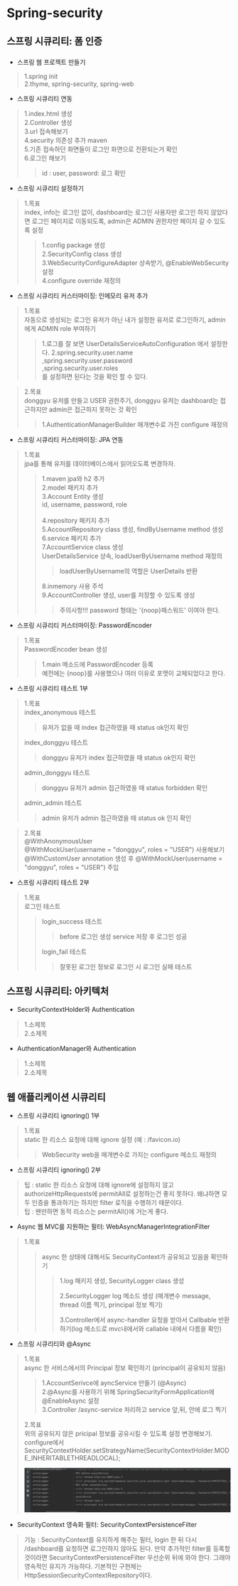 # Spring-security

## 스프링 시큐리티: 폼 인증
###
* 스프링 웹 프로젝트 만들기
> 1.spring init <br/>
> 2.thyme, spring-security, spring-web <br/>

* 스프링 시큐리티 연동
> 1.index.html 생성 <br/>
> 2.Controller 생성 <br/>
> 3.url 접속해보기 <br/>
> 4.security 의존성 추가 maven <br/>
> 5.기존 접속하던 화면들이 로그인 화면으로 전환되는거 확인 <br/>
> 6.로그인 해보기
> >id : user, password: 로그 확인

* 스프링 시큐리티 설정하기
> 1.목표 <br/>
> index, info는 로그인 없이, dashboard는 로그인 사용자만 로그인 하지 않았다면 로그인 페이지로 이동되도록, admin은 ADMIN 권한자만 페이지 갈 수 있도록 설정 <br/>
>> 1.config package 생성<br/>
>> 2.SecurityConfig class 생성<br/>
>> 3.WebSecurityConfigureAdapter 상속받기, @EnableWebSecurity 설정 <br/>
>> 4.configure override 재정의

* 스프링 시큐리티 커스터마이징: 인메모리 유저 추가
> 1.목표 <br/>
> 자동으로 생성되는 로그인 유저가 아닌 내가 설정한 유저로 로그인하기, admin에게 ADMIN role 부여하기
>>1.로그를 잘 보면 UserDetailsServiceAutoConfiguration 에서 설정한다.
>>2.spring.security.user.name<br/>,spring.security.user.password<br/>,spring.security.user.roles<br/>를 설정하면 된다는 것을 확인 할 수 있다.<br/>

> 2.목표 <br/>
> donggyu 유저를 만들고 USER 권한주기, donggyu 유저는 dashboard는 접근하지만 admin은 접근하지 못하는 것 확인
> >1.AuthenticationManagerBuilder 매개변수로 가진 configure 재정의

* 스프링 시큐리티 커스터마이징: JPA 연동
> 1.목표 <br/>
> jpa를 통해 유저를 데이터베이스에서 읽어오도록 변경하자.
> >1.maven jpa와 h2 추가 <br/>
> >2.model 패키지 추가 <br/>
> >3.Account Entity 생성 <br/>id, username, password, role <br/><br/>
> >4.repository 패키지 추가 <br/>
> >5.AccountRepository class 생성, findByUsername method 생성<br/>
> >6.service 패키지 추가 <br/>
> >7.AccountService class 생성 <br/>
> >UserDetailsService 상속, loadUserByUsername method 재정의 <br/>
> > >loadUserByUsername의 역할은 UserDetails 반환
> >
> >8.inmemory 사용 주석 <br/>
> >9.AccountController 생성, user를 저장할 수 있도록 생성
> >>주의사항!!! password 형태는 '{noop}패스워드' 이여야 한다.

* 스프링 시큐리티 커스터마이징: PasswordEncoder
> 1.목표 <br/>
> PasswordEncoder bean 생성
> >1.main 메소드에 PasswordEncoder 등록 <br/>
> >예전에는 {noop}를 사용했으나 여러 이유로 포맷이 교체되었다고 한다.
> 

* 스프링 시큐리티 테스트 1부
> 1.목표 <br/>
> index_anonymous 테스트
> > 유저가 없을 때 index 접근하였을 때 status ok인지 확인
>
> index_donggyu 테스트
> > donggyu 유저가 index 접근하였을 때 status ok인지 확인
>
> admin_donggyu 테스트
> > donggyu 유저가 admin 접근하였을 때 status forbidden 확인
> 
> admin_admin 테스트
> > admin 유저가 admin 접근하였을 때 status ok 인지 확인

> 2.목표 <br/>
> @WithAnonymousUser <br/>
> @WithMockUser(username = "donggyu", roles = "USER") 사용해보기 <br/>
> @WithCustomUser annotation 생성 후 @WithMockUser(username = "donggyu", roles = "USER") 주입

* 스프링 시큐리티 테스트 2부
> 1.목표 <br/>
> 로그인 테스트
> > login_success 테스트 <br/>
> >> before 로그인 생성 service 저장 후 로그인 성공 <br/>
> >
> > login_fail 테스트 <br/>
> >> 잘못된 로그인 정보로 로그인 시 로그인 실패 테스트 <br/>

## 스프링 시큐리티: 아키텍처
* SecurityContextHolder와 Authentication
> 1.소제목 <br/>
> 2.소제목 <br/>

* AuthenticationManager와 Authentication
> 1.소제목 <br/>
> 2.소제목 <br/>

## 웹 애플리케이션 시큐리티
* 스프링 시큐리티 ignoring() 1부
> 1.목표 <br/>
> static 한 리소스 요청에 대해 ignore 설정 (예 : /favicon.io) <br/>
> > WebSecurity web을 매개변수로 가지는 configure 메소드 재정의

* 스프링 시큐리티 ignoring() 2부
> 팁 : static 한 리소스 요청에 대해 ignore에 설정하지 않고 authorizeHttpRequests에 
> permitAll로 설정하는건 좋지 못하다. 왜냐하면 모두 인증을 통과하기는 하지만 filter 로직을 수행하기 때문이다. <br/>
> 팁 : 왠만하면 동적 리소스는 permitAll()에 거는게 좋다.

* Async 웹 MVC를 지원하는 필터: WebAsyncManagerIntegrationFilter
> 1.목표 <br/>
>> async 한 상태에 대해서도 SecurityContext가 공유되고 있음을 확인하기
> >> 1.log 패키지 생성, SecurityLogger class 생성
> >>
> >> 2.SecurityLogger log 메소드 생성 (매개변수 message, thread 이름 찍기, principal 정보 찍기)
> >>
> >> 3.Controller에서 async-handler 요청을 받아서 Callbable<String> 반환하기(log 메소드로 mvc내에서와 callable 내에서 다름을 확인)
> 

* 스프링 시큐리티와 @Async
> 1.목표 <br/>
> async 한 서비스에서의 Principal 정보 확인하기 (principal이 공유되지 않음) <br/>
> > 1.AccountSerivce에 ayncService 만들기 (@Async) <br/>
> > 2.@Async를 사용하기 위해 SpringSecurityFormApplication에 @EnableAsync 설정 <br/>
> > 3.Controller /async-service 처리하고 service 앞,뒤, 안에 로그 찍기
>
> 2.목표 <br/>
> 위의 공유되지 않은 pricipal 정보를 공유시킬 수 있도록 설정 변경해보기. <br/>
> configure에서 SecurityContextHolder.setStrategyName(SecurityContextHolder.MODE_INHERITABLETHREADLOCAL);
>
> ![로그파일](./doc/로그파일.JPG)

* SecurityContext 영속화 필터: SecurityContextPersistenceFilter
> 기능 : SecurityContext를 유지하게 해주는 필터, login 한 뒤 다시 /dashboard를 요청하면 로그인하지 않아도 된다.
> 만약 추가적인 filter를 등록할 것이라면 SecurityContextPersistenceFilter 우선순위 뒤에 와야 한다.
> 그래야 영속적인 유지가 가능하다.
> 기본적인 구현체는 HttpSessionSecurityContextRepository이다.
> 
> 